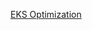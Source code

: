 

[EKS Optimization](https://dev.to/zenika/eks-10-tips-to-reduce-the-bill-up-to-90-on-aws-managed-kubernetes-clusters-epe)